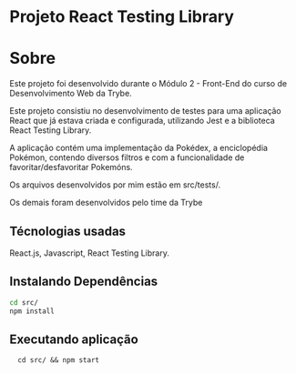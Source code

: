 # Projeto React Testing Library

# Sobre
Este projeto foi desenvolvido durante o Módulo 2 - Front-End do curso de Desenvolvimento Web da Trybe. 

Este projeto consistiu no desenvolvimento de testes para uma aplicação React que já estava criada e configurada, utilizando Jest e a biblioteca React Testing Library.

A aplicação contém uma implementação da Pokédex, a enciclopédia Pokémon, contendo diversos filtros e com a funcionalidade de favoritar/desfavoritar Pokemóns.

Os arquivos desenvolvidos por mim estão em src/tests/.

Os demais foram desenvolvidos pelo time da Trybe

## Técnologias usadas

React.js, Javascript, React Testing Library.

## Instalando Dependências

```bash
cd src/
npm install
``` 

## Executando aplicação

  ```
    cd src/ && npm start
  ```
